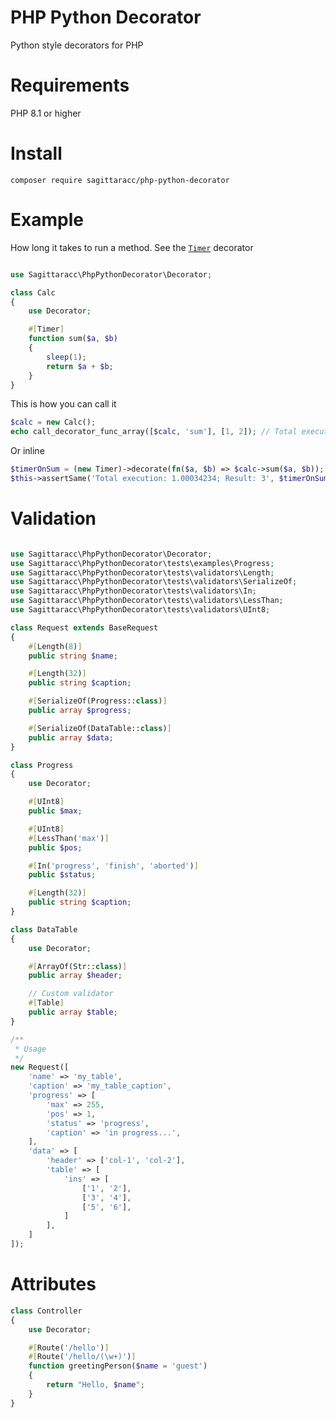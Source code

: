 # PHP Python Decorator
Python style decorators for PHP

# Requirements
PHP 8.1 or higher

# Install
`composer require sagittaracc/php-python-decorator`

# Example
How long it takes to run a method. See the [`Timer`](https://github.com/sagittaracc/php-python-decorator/blob/main/tests/decorators/Timer.php) decorator
```php

use Sagittaracc\PhpPythonDecorator\Decorator;

class Calc
{
    use Decorator;

    #[Timer]
    function sum($a, $b)
    {
        sleep(1);
        return $a + $b;
    }
}
```
This is how you can call it
```php
$calc = new Calc();
echo call_decorator_func_array([$calc, 'sum'], [1, 2]); // Total execution: 1.00034234 ms; Result: 3
```
Or inline
```php
$timerOnSum = (new Timer)->decorate(fn($a, $b) => $calc->sum($a, $b));
$this->assertSame('Total execution: 1.00034234; Result: 3', $timerOnSum(1, 2));
```

# Validation
```php

use Sagittaracc\PhpPythonDecorator\Decorator;
use Sagittaracc\PhpPythonDecorator\tests\examples\Progress;
use Sagittaracc\PhpPythonDecorator\tests\validators\Length;
use Sagittaracc\PhpPythonDecorator\tests\validators\SerializeOf;
use Sagittaracc\PhpPythonDecorator\tests\validators\In;
use Sagittaracc\PhpPythonDecorator\tests\validators\LessThan;
use Sagittaracc\PhpPythonDecorator\tests\validators\UInt8;

class Request extends BaseRequest
{
    #[Length(8)]
    public string $name;

    #[Length(32)]
    public string $caption;

    #[SerializeOf(Progress::class)]
    public array $progress;

    #[SerializeOf(DataTable::class)]
    public array $data;
}

class Progress
{
    use Decorator;

    #[UInt8]
    public $max;

    #[UInt8]
    #[LessThan('max')]
    public $pos;

    #[In('progress', 'finish', 'aborted')]
    public $status;

    #[Length(32)]
    public string $caption;
}

class DataTable
{
    use Decorator;

    #[ArrayOf(Str::class)]
    public array $header;

    // Custom validator
    #[Table]
    public array $table;
}

/**
 * Usage
 */
new Request([
    'name' => 'my_table',
    'caption' => 'my_table_caption',
    'progress' => [
        'max' => 255,
        'pos' => 1,
        'status' => 'progress',
        'caption' => 'in progress...',
    ],
    'data' => [
        'header' => ['col-1', 'col-2'],
        'table' => [
            'ins' => [
                ['1', '2'],
                ['3', '4'],
                ['5', '6'],
            ]
        ],
    ]
]);
```

# Attributes
```php
class Controller
{
    use Decorator;

    #[Route('/hello')]
    #[Route('/hello/(\w+)')]
    function greetingPerson($name = 'guest')
    {
        return "Hello, $name";
    }
}
```
